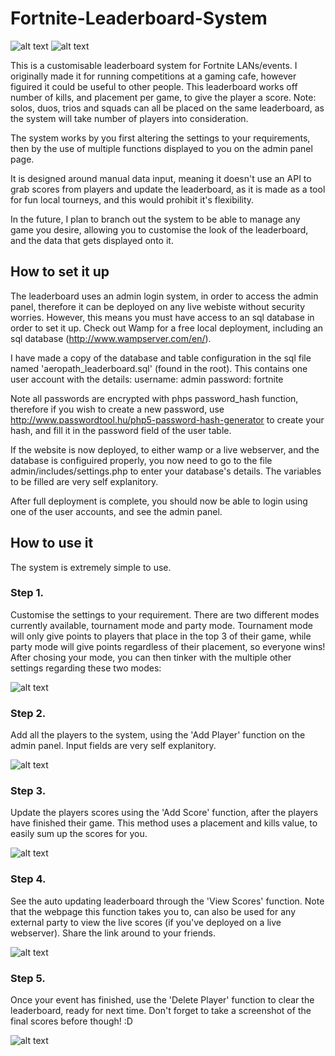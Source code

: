 # Fortnite-Leaderboard-System

![alt text](https://i.imgur.com/QDH5erb.png)
![alt text](https://i.imgur.com/2laKS4W.png)

This is a customisable leaderboard system for Fortnite LANs/events. I originally made it for running competitions at a gaming cafe, however figuired it could be useful to other people. This leaderboard works off number of kills, and placement per game, to give the player a score. Note: solos, duos, trios and squads can all be placed on the same leaderboard, as the system will take number of players into consideration.

The system works by you first altering the settings to your requirements, then by the use of multiple functions displayed to you on the admin panel page. 

It is designed around manual data input, meaning it doesn't use an API to grab scores from players and update the leaderboard, as it is made as a tool for fun local tourneys, and this would prohibit it's flexibility.

In the future, I plan to branch out the system to be able to manage any game you desire, allowing you to customise the look of the leaderboard, and the data that gets displayed onto it.

## How to set it up
The leaderboard uses an admin login system, in order to access the admin panel, therefore it can be deployed on any live webiste without security worries. However, this means you must have access to an sql database in order to set it up. Check out Wamp for a free local deployment, including an sql database (http://www.wampserver.com/en/). 

I have made a copy of the database and table configuration in the sql file named 'aeropath_leaderboard.sql' (found in the root). This contains one user account with the details:
username: admin
password: fortnite

Note all passwords are encrypted with phps password_hash function, therefore if you wish to create a new password, use http://www.passwordtool.hu/php5-password-hash-generator to create your hash, and fill it in the password field of the user table.

If the website is now deployed, to either wamp or a live webserver, and the database is configuired properly, you now need to go to the file admin/includes/settings.php to enter your database's details. The variables to be filled are very self explanitory.

After full deployment is complete, you should now be able to login using one of the user accounts, and see the admin panel.

## How to use it
The system is extremely simple to use.

### Step 1.
Customise the settings to your requirement. There are two different modes currently available, tournament mode and party mode. Tournament mode will only give points to players that place in the top 3 of their game, while party mode will give points regardless of their placement, so everyone wins! After chosing your mode, you can then tinker with the multiple other settings regarding these two modes:

![alt text](https://i.imgur.com/vb2tQSg.png)

### Step 2.
Add all the players to the system, using the 'Add Player' function on the admin panel. Input fields are very self explanitory.

![alt text](https://i.imgur.com/HfgoO8J.png)

### Step 3.
Update the players scores using the 'Add Score' function, after the players have finished their game. This method uses a placement and kills value, to easily sum up the scores for you.

![alt text](https://i.imgur.com/5L6sR53.png)

### Step 4.
See the auto updating leaderboard through the 'View Scores' function. Note that the webpage this function takes you to, can also be used for any external party to view the live scores (if you've deployed on a live webserver). Share the link around to your friends.

![alt text](https://i.imgur.com/QDH5erb.png)

### Step 5.
Once your event has finished, use the 'Delete Player' function to clear the leaderboard, ready for next time. Don't forget to take a screenshot of the final scores before though! :D

![alt text](https://i.imgur.com/06QYc0E.png)
